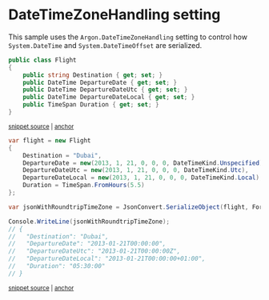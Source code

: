 # DateTimeZoneHandling setting

This sample uses the `Argon.DateTimeZoneHandling` setting to control how `System.DateTime` and `System.DateTimeOffset` are serialized.

<!-- snippet: SerializeDateTimeZoneHandlingTypes -->
<a id='snippet-serializedatetimezonehandlingtypes'></a>
```cs
public class Flight
{
    public string Destination { get; set; }
    public DateTime DepartureDate { get; set; }
    public DateTime DepartureDateUtc { get; set; }
    public DateTime DepartureDateLocal { get; set; }
    public TimeSpan Duration { get; set; }
}
```
<sup><a href='/src/ArgonTests/Documentation/Samples/Serializer/SerializeDateTimeZoneHandling.cs#L7-L18' title='Snippet source file'>snippet source</a> | <a href='#snippet-serializedatetimezonehandlingtypes' title='Start of snippet'>anchor</a></sup>
<!-- endSnippet -->

<!-- snippet: SerializeDateTimeZoneHandlingUsage -->
<a id='snippet-serializedatetimezonehandlingusage'></a>
```cs
var flight = new Flight
{
    Destination = "Dubai",
    DepartureDate = new(2013, 1, 21, 0, 0, 0, DateTimeKind.Unspecified),
    DepartureDateUtc = new(2013, 1, 21, 0, 0, 0, DateTimeKind.Utc),
    DepartureDateLocal = new(2013, 1, 21, 0, 0, 0, DateTimeKind.Local),
    Duration = TimeSpan.FromHours(5.5)
};

var jsonWithRoundtripTimeZone = JsonConvert.SerializeObject(flight, Formatting.Indented, new JsonSerializerSettings());

Console.WriteLine(jsonWithRoundtripTimeZone);
// {
//   "Destination": "Dubai",
//   "DepartureDate": "2013-01-21T00:00:00",
//   "DepartureDateUtc": "2013-01-21T00:00:00Z",
//   "DepartureDateLocal": "2013-01-21T00:00:00+01:00",
//   "Duration": "05:30:00"
// }
```
<sup><a href='/src/ArgonTests/Documentation/Samples/Serializer/SerializeDateTimeZoneHandling.cs#L23-L45' title='Snippet source file'>snippet source</a> | <a href='#snippet-serializedatetimezonehandlingusage' title='Start of snippet'>anchor</a></sup>
<!-- endSnippet -->

